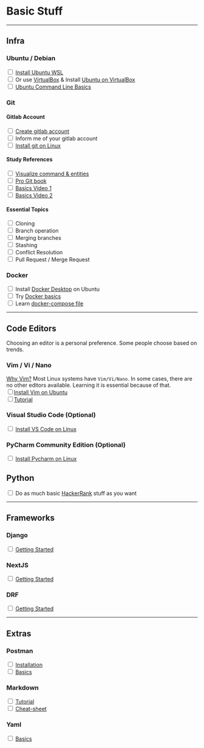 # Basic Stuff


---
## Infra

### Ubuntu / Debian
<input type="checkbox" /> [Install Ubuntu WSL](https://ubuntu.com/wsl)
<br/><input type="checkbox" /> Or use [VirtualBox](https://www.virtualbox.org) & 
Install [Ubuntu on VirtualBox](https://ubuntu.com/tutorials/how-to-run-ubuntu-desktop-on-a-virtual-machine-using-virtualbox#1-overview)
<br/><input type="checkbox" /> [Ubuntu Command Line Basics](https://ubuntu.com/tutorials/command-line-for-beginners#1-overview)


### Git

#### Gitlab Account 
<input type="checkbox" /> [Create gitlab account](https://about.gitlab.com/get-started/)
<br/><input type="checkbox" /> Inform me of your gitlab account
<br/><input type="checkbox" /> [Install git on Linux](https://www.atlassian.com/git/tutorials/install-git#linux)

#### Study References

<input type="checkbox" /> [Visualize command & entities](https://ndpsoftware.com/git-cheatsheet.html#loc=index)
<br/><input type="checkbox" /> [Pro Git book](https://git-scm.com/book/en/v2)
<br/><input type="checkbox" /> [Basics Video 1](https://youtu.be/8JJ101D3knE)
<br/><input type="checkbox" /> [Basics Video 2](https://youtu.be/RGOj5yH7evk)

#### Essential Topics

<input type="checkbox" /> Cloning
<br/><input type="checkbox" /> Branch operation 
<br/><input type="checkbox" /> Merging branches 
<br/><input type="checkbox" /> Stashing 
<br/><input type="checkbox" /> Conflict Resolution 
<br/><input type="checkbox" /> Pull Request / Merge Request 


### Docker
<input type="checkbox" /> Install [Docker Desktop](https://docs.docker.com/desktop/install/ubuntu/) on Ubuntu
<br/><input type="checkbox" /> Try [Docker basics](https://docker-curriculum.com/)
<br/><input type="checkbox" /> Learn [docker-compose file](https://docs.docker.com/compose/compose-file/)

---
## Code Editors 
Choosing an editor is a personal preference. Some people choose based on trends.

### Vim / Vi / Nano 
[Why Vim?](https://www.youtube.com/watch?v=4WTV6ZCY4qo)
Most Linux systems have `Vim/Vi/Nano`.  In some cases, there are no other editors available. Learning it is essential because of that.
<br/><input type="checkbox" />[Install Vim on Ubuntu](https://www.cyberciti.biz/faq/howto-install-vim-on-ubuntu-linux/)
<br/><input type="checkbox" />[Tutorial](https://youtu.be/RZ4p-saaQkc)



### Visual Studio Code (Optional)
<input type="checkbox" /> [Install VS Code on Linux](https://code.visualstudio.com/docs/setup/linux)

### PyCharm Community Edition (Optional)
<input type="checkbox" /> [Install Pycharm on Linux](https://www.jetbrains.com/help/pycharm/installation-guide.html#7447c990)

## Python
<input type="checkbox" /> Do as much basic [HackerRank](https://www.hackerrank.com/domains/python) stuff as you want

---
## Frameworks

### Django
<input type="checkbox" /> [Getting Started](https://www.djangoproject.com/start/)

### NextJS
<input type="checkbox" /> [Getting Started](https://nextjs.org/docs/getting-started/installation)

### DRF
<input type="checkbox" /> [Getting Started](https://www.django-rest-framework.org/tutorial/quickstart/)


---
## Extras
### Postman

<input type="checkbox" /> [Installation](https://learning.postman.com/docs/getting-started/installation-and-updates/)
<br/><input type="checkbox" /> [Basics](https://learning.postman.com/docs/getting-started/overview/)

### Markdown
<input type="checkbox" /> [Tutorial](https://www.markdowntutorial.com/)
<br/><input type="checkbox" /> [Cheat-sheet](https://www.markdownguide.org/cheat-sheet/)

### Yaml
<input type="checkbox" /> [Basics](https://redocly.com/docs/yaml/)


